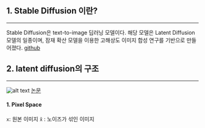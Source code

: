 ## 1. Stable Diffusion 이란?
---
Stable Diffusion은 text-to-image 딥러닝 모델이다.
해당 모델은 Latent Diffusion 모델의 일종이며, 잠재 확산 모델을 이용한 고해상도 이미지 합성 연구를 기반으로 만들어졌다.
[github](https://github.com/CompVis/stable-diffusion)  



## 2. latent diffusion의 구조
---
![alt text](image.png)
[논문](https://arxiv.org/abs/2112.10752)  

#### 1. Pixel Space
`x`: 원본 이미지
`x̃` : 노이즈가 섞인 이미지

